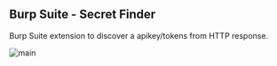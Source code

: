 ## Burp Suite - Secret Finder
Burp Suite extension to discover a apikey/tokens  from HTTP response.

![main](https://i.imgur.com/unM06Hg.png)
